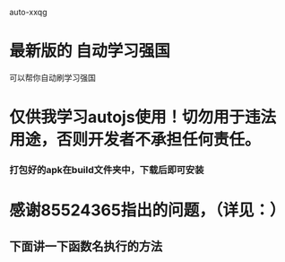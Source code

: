 auto-xxqg
# 最新版的 自动学习强国 
可以帮你自动刷学习强国
# 仅供我学习autojs使用！切勿用于违法用途，否则开发者不承担任何责任。

### 打包好的apk在build文件夹中，下载后即可安装

# 感谢85524365指出的问题，（详见：）

## 下面讲一下函数名执行的方法
